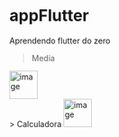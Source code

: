 # appFlutter
Aprendendo flutter do zero
> Media 
<img width="50" alt="image" src="https://github.com/Mxrlla/appFlutter/assets/93985773/006f9925-d8dc-4e16-a0d0-17b6b34a8011">
<br>
> Calculadora
<img width="50" alt="image" src="https://github.com/Mxrlla/appFlutter/assets/93985773/92877976-b254-42f6-ba5b-8faa9fe67588">
